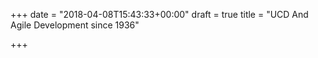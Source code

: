 +++
date = "2018-04-08T15:43:33+00:00"
draft = true
title = "UCD And Agile Development since 1936"

+++
